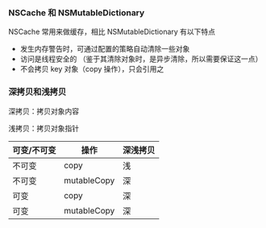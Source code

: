 ### NSCache 和 NSMutableDictionary

NSCache 常用来做缓存，相比 NSMutableDictionary 有以下特点

- 发生内存警告时，可通过配置的策略自动清除一些对象
- 访问是线程安全的 （鉴于其清除对象时，是异步清除，所以需要保证这一点）
- 不会拷贝 key 对象（copy 操作），只会引用之



### 深拷贝和浅拷贝

深拷贝：拷贝对象内容

浅拷贝：拷贝对象指针

| 可变/不可变 | 操作 | 深浅拷贝 |
| ------ | ------ | ------ |
| 不可变 | copy | 浅 |
| 不可变 | mutableCopy | 深 |
| 可变 | copy | 深 |
| 可变 | mutableCopy | 深 |

